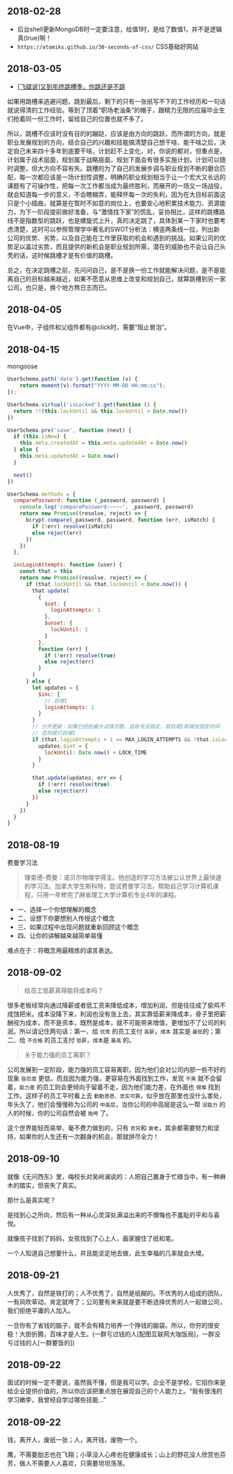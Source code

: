 ## 2018-02-28

- 后台shell更新MongoDB时一定要注意，给值1时，是给了数值1，并不是逻辑真(true)啊！
- `https://atomiks.github.io/30-seconds-of-css/` CSS基础好网站

## 2018-03-05

- [[飞碟说]又到年终跳槽季，你跳还是不跳](http://www.feidieshuo.com/media/play/5141)

如果用跳槽来逃避问题，跳到最后，剩下的只有一张纸写不下的工作经历和一句话就说得清的工作经验。等到了顶着“职场老油条”的帽子，跟精力无限的应届毕业生们抢着同一份工作时，留给自己的位置也就不多了。
  
所以，跳槽不应该时没有目的的蹦跶，应该是由方向的跳跃，而所谓的方向，就是职业发展规划的方向，结合自己的兴趣和技能搞清楚自己想干啥、能干啥之后，决定自己未来四十多年到底要干啥，计划赶不上变化，对，你说的都对，但重点是，计划属于战术层面，规划属于战略层面，规划下面会有很多实施计划，计划可以随时调整，但大方向不容有失。跳槽的为了自己的发展步调与职业规划不断的磨合匹配，每一次都应该是一场计划性调整，明确的职业规划相当于让一个宏大又长远的课题有了可操作性，把每一次工作都当成为最终胜利，而展开的一场又一场战役，就会知道每一步的意义，不会瞎糊弄，能释怀每一次的失利，因为在大目标前面这只是个小插曲，就算是在暂时不如意的岗位上，也要安心地积累技术能力、资源能力，为下一阶段提前做好准备，与“激情找下家”的慌乱，妥协相比，这样的跳槽路线不是指数型的跳跃，也是螺旋式上升，真的决定跳了，具体到某一下家时也要考虑清楚，这时可以参照管理学中著名的SWOT分析法：横竖两条线一拉，列出新公司的优势、劣势，以及自己能在工作里获取的机会和遇到的挑战。如果公司的优势足以盖过劣势，而且提供的新机会是职业规划所需，潜在的威胁也不会让自己头秃的话，这时候跳槽才是有价值的跳槽。

总之，在决定跳槽之前，先问问自己，是不是换一份工作就能解决问题，是不是能离自己的目标越来越近，如果不愿意从思维上改变和规划自己，就算跳槽到另一家公司，也只是，换个地方熬日志而已。

## 2018-04-05

在Vue中，子组件和父组件都有@click时，需要“阻止冒泡”。

## 2018-04-15

mongoose

```js
UserSchema.path('date').get(function (v) {
    return moment(v).format("YYYY-MM-DD HH:mm:ss");
});

UserSchema.virtual('isLocked').get(function () {
  return !!(this.lockUntil && this.lockUntil > Date.now())
})

UserSchema.pre('save', function (next) {
  if (this.isNew) {
    this.meta.createdAt = this.meta.updatedAt = Date.now()
  } else {
    this.meta.updatedAt = Date.now()
  }

  next()
})

UserSchema.methods = {
  comparePassword: function (_password, password) {
    console.log('comparePassword:~~~~', _password, password)
    return new Promise((resolve, reject) => {
      bcrypt.compare(_password, password, function (err, isMatch) {
        if (!err) resolve(isMatch)
        else reject(err)
      })
    })
  },

  incLoginAttempts: function (user) {
    const that = this
    return new Promise((resolve, reject) => {
      if (that.lockUntil && that.lockUntil < Date.now()) {
        that.update(
          {
            $set: {
              loginAttempts: 1
            },
            $unset: {
              lockUntil: 1
            }
          },
          function (err) {
            if (!err) resolve(true)
            else reject(err)
          }
        )
      } else {
        let updates = {
          $inc: {
            // 自增1
            loginAttempts: 1
          }
        }
        // 分开更新：如果已经到最大试错次数，且账号没锁定，就自增1和增加锁定时间
        // 否则就只自增1
        if (that.loginAttempts + 1 >= MAX_LOGIN_ATTEMPTS && !that.isLocked) {
          updates.$set = {
            lockUntil: Date.now() + LOCK_TIME
          }
        }

        that.update(updates, err => {
          if (!err) resolve(true)
          else reject(err)
        })
      }
    })
  }
}
```

## 2018-08-19

费曼学习法

> 理查德-费曼：诺贝尔物理学得主。他创造的学习方法被公认世界上最快速的学习法。加拿大学生斯科特，尝试费曼学习法，帮助自己学习计算机课程，只用一年修完了麻省理工大学计算机专业4年的课程。

* 一、选择一个你想理解的概念
* 二、设想下你要想别人传授这个概念
* 三、如果过程中出现问题就重新回顾这个概念
* 四、让你的讲解越来越简单易懂

难点在于：将概念用最精炼的语言表达。

## 2018-09-02

> 给员工低薪真得能将成本吗？

很多老板经常向通过降薪或者低工资来降低成本，增加利润，但是往往成了偷鸡不成蚀把米。成本没降下来，利润也没有涨上去，其实靠低薪来降成本，骨子里把薪酬视为成本，而不是资本，既然是成本，就不可能带来增值，更增加不了公司的利润。所以请记住两句话：第一、给 `优秀` 的员工支付 `高薪`，`成本` 其实是 `最低`的；第二、给 `不合格` 的员工支付 `低薪`，`成本`是 `最高` 的。

> 关于能力强的员工离职？

公司发展到一定阶段，能力强的员工容易离职，因为他们会对公司内部一些不好的现象 `容忍度` 更低，而且因为能力强，更容易在外面找到工作，发现 `不爽` 就不会留着，`能力差` 的员工则会更倾向于留着不走，因为他们能力差，在外面也 `很难` 找到工作。这样子的员工平时看上去 `勤勤恳恳、忠实可靠`，似乎放在那里也没什么害处，年头久了，他们会慢慢称为公司的 `中高层`，当你公司的中高层是这么一帮 `没能力` 的人的时候，你的公司自然会被 `拖垮` 了。

这个世界能轻而易举、毫不费力做到的，只有 `贫穷`和 `衰老`，其余都需要努力和坚持，如果你的人生还有一次翻身的机会，那就拼尽全力！

## 2018-09-10

就像《无问西东》里，梅校长对吴岭澜说的：人把自己置身于忙碌当中，有一种麻木的踏实，但丧失了真实。

那什么是真实呢？

是找到心之所向，然后有一种从心灵深处满溢出来的不懊悔也不羞耻的平和与喜悦。

就像孩子找到了妈妈，女孩找到了心上人，画家握住了纸和笔。

一个人知道自己想要什么，并且能坚定地去做，此生幸福的几率就会大增。

## 2018-09-21

人优秀了，自然是铁打的；人不优秀了，自然是纸糊的。不优秀的人组成的团队，一有风吹草动，肯定就垮了；公司要有未来就是要不断选择优秀的人一起做公司，我们拒绝平庸的人加入。

一旦你有了省钱的脑子，就不会有精力培养一个挣钱的脑袋。所以，你穷的很安稳！大胆折腾，百味才是人生。(一群亏过钱的人[配图互联网大咖饭局]，一群没亏过钱的人[一群要饭的])

## 2018-09-22

面试的时候一定不要说，虽然我不懂，但是我可以学。企业不是学校，它招你来是给企业提供价值的，所以你应该把重点放在展现自己的个人能力上。“我有很浅的学习嫩李，我曾经自学过哪些技能...”

## 2018-09-22

钱，离开人，废纸一张；人，离开钱，废物一个。

鹰，不需要励志也在飞翔；小草没人心疼也在健康成长；山上的野花没人欣赏也芬芳，做人不需要人人喜欢，只需要坦坦荡荡。




